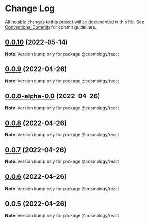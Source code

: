 # Change Log

All notable changes to this project will be documented in this file.
See [Conventional Commits](https://conventionalcommits.org) for commit guidelines.

## [0.0.10](https://github.com/cosmology-tech/web/compare/@cosmology/react@0.0.9...@cosmology/react@0.0.10) (2022-05-14)

**Note:** Version bump only for package @cosmology/react





## [0.0.9](https://github.com/cosmology-tech/web/compare/@cosmology/react@0.0.8-alpha-0.0...@cosmology/react@0.0.9) (2022-04-26)

**Note:** Version bump only for package @cosmology/react





## [0.0.8-alpha-0.0](https://github.com/cosmology-tech/web/compare/@cosmology/react@0.0.8...@cosmology/react@0.0.8-alpha-0.0) (2022-04-26)

**Note:** Version bump only for package @cosmology/react





## [0.0.8](https://github.com/cosmology-tech/web/compare/@cosmology/react@0.0.7...@cosmology/react@0.0.8) (2022-04-26)

**Note:** Version bump only for package @cosmology/react





## [0.0.7](https://github.com/cosmology-tech/web/compare/@cosmology/react@0.0.6...@cosmology/react@0.0.7) (2022-04-26)

**Note:** Version bump only for package @cosmology/react





## [0.0.6](https://github.com/cosmology-tech/web/compare/@cosmology/react@0.0.5...@cosmology/react@0.0.6) (2022-04-26)

**Note:** Version bump only for package @cosmology/react





## 0.0.5 (2022-04-26)

**Note:** Version bump only for package @cosmology/react
